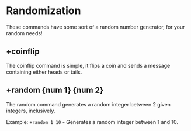 # Randomization

These commands have some sort of a random number generator, for your random needs!

## +coinflip

The coinflip command is simple, it flips a coin and sends a message containing either heads or tails.

## +random {num 1} {num 2}

The random command generates a random integer between 2 given integers, inclusively.

Example: `+random 1 10` - Generates a random integer between 1 and 10.



